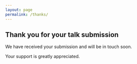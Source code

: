 ```yaml
---
layout: page
permalink: /thanks/
---
```


## Thank you for your talk submission

We have received your submission and will be in touch soon.

Your support is greatly appreciated.
